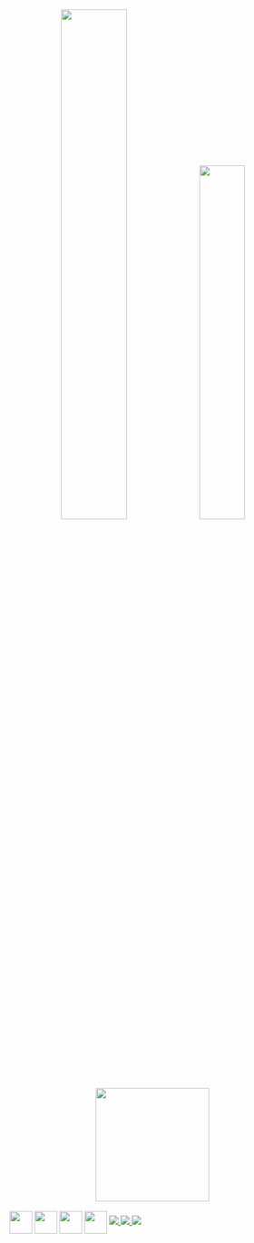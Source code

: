 ##
<div align= center>
  <img width="48%" src= "https://github-readme-stats.vercel.app/api?username=loanac&show_icons=true&theme=tokyonight"/>
   <img width="40%" src= "https://github-readme-stats.vercel.app/api/top-langs/?username=loanac&layout=compact&theme=tokyonight"/>
</div>


##

<div align= center>
  <img height="200" width="200" src= "https://share-cdn.picrew.me/shareImg/org/202202/338224_rkiBpQbZ.png"/>
</div>

<div align='center' style= "display: inline-block"><br>
    <img align= center height="40" width="40" src= "https://cdn.jsdelivr.net/gh/devicons/devicon/icons/html5/html5-plain-wordmark.svg"/>
    <img align= center height="40" width="40" src= "https://cdn.jsdelivr.net/gh/devicons/devicon/icons/css3/css3-plain-wordmark.svg"/>
    <img align= center height="40" width="40" src= "https://cdn.jsdelivr.net/gh/devicons/devicon/icons/javascript/javascript-original.svg"/>
    <img align= center height="40" width="40" src= "https://cdn.jsdelivr.net/gh/devicons/devicon/icons/php/php-plain.svg"/>  
</div>



<div style="display: inline-block">
  
  <a href="mailto:lcavalcantis07@gmail.com" target="_blank">
    <img src="https://img.shields.io/badge/Gmail-D14836?style=for-the-badge&logo=gmail&logoColor=white" target="_blank">
  </a>
  
  <a href="https://discord.com/users/whylune#9232" target="_blank">
    <img src="https://img.shields.io/badge/Discord-7289DA?style=for-the-badge&logo=discord&logoColor=white" target="_blank">
  </a>
    <a href="https://www.instagram.com/luanacavalcantis/" target="_blank">
     <img src="https://img.shields.io/badge/Instagram-E4405F?style=for-the-badge&logo=instagram&logoColor=white" target="_blank">
    </a>   
</div>

